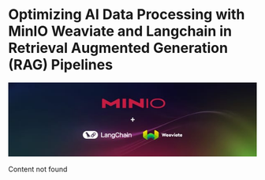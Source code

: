 # Optimizing AI Data Processing with MinIO Weaviate and Langchain in Retrieval Augmented Generation (RAG) Pipelines

![Header Image](articles/images/Optimizing_AI_Data_Processing_with_MinIO_Weaviate_and_Langchain_in_Retrieval_Augmented_Generation__RAG__Pipelines.jpg)

Content not found
